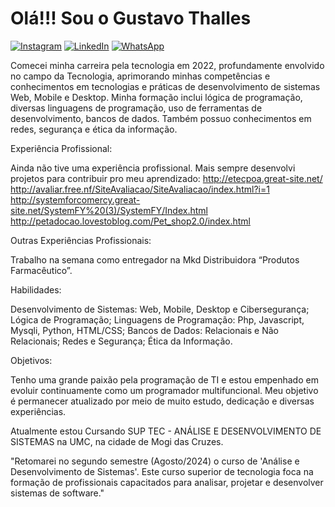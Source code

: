 # Olá!!! Sou o Gustavo Thalles

[![Instagram](https://img.shields.io/badge/Instagram-%23E4405F?style=for-the-badge&logo=instagram&logoColor=white)](https://www.instagram.com/guhh_santanaa/)
[![LinkedIn](https://img.shields.io/badge/LinkedIn-%230A66C2?style=for-the-badge&logo=linkedin&logoColor=white)](https://www.linkedin.com/in/gustavo-thalles-santana-440020277/)
[![WhatsApp](https://img.shields.io/badge/WhatsApp-%25D366?style=for-the-badge&logo=whatsapp&logoColor=white)](https://wa.me/11971151487/)


Comecei minha carreira pela tecnologia em 2022, profundamente envolvido no campo da Tecnologia, aprimorando minhas competências e conhecimentos em tecnologias e práticas de desenvolvimento de sistemas Web, Mobile e Desktop. Minha formação inclui lógica de programação, diversas linguagens de programação, uso de ferramentas de desenvolvimento, bancos de dados. Também possuo conhecimentos em redes, segurança e ética da informação.

Experiência Profissional:

Ainda não tive uma experiência profissional. Mais sempre desenvolvi projetos para contribuir pro meu aprendizado:
http://etecpoa.great-site.net/
http://avaliar.free.nf/SiteAvaliacao/SiteAvaliacao/index.html?i=1
http://systemforcomercy.great-site.net/SystemFY%20(3)/SystemFY/Index.html
http://petadocao.lovestoblog.com/Pet_shop2.0/index.html


Outras Experiências Profissionais:

Trabalho na semana como entregador na Mkd Distribuidora “Produtos Farmacêutico”.


Habilidades:

Desenvolvimento de Sistemas: Web, Mobile, Desktop e Cibersegurança;
Lógica de Programação;
Linguagens de Programação: Php, Javascript, Mysqli, Python, HTML/CSS;
Bancos de Dados: Relacionais e Não Relacionais;
Redes e Segurança;
Ética da Informação.

Objetivos:

Tenho uma grande paixão pela programação de TI e estou empenhado em evoluir continuamente como um programador multifuncional. Meu objetivo é permanecer atualizado por meio de muito estudo, dedicação e diversas experiências.

Atualmente estou Cursando SUP TEC - ANÁLISE E DESENVOLVIMENTO DE SISTEMAS na UMC, na cidade de Mogi das Cruzes.

"Retomarei no segundo semestre (Agosto/2024) o curso de 'Análise e Desenvolvimento de Sistemas'. Este curso superior de tecnologia foca na formação de profissionais capacitados para analisar, projetar e desenvolver sistemas de software."
